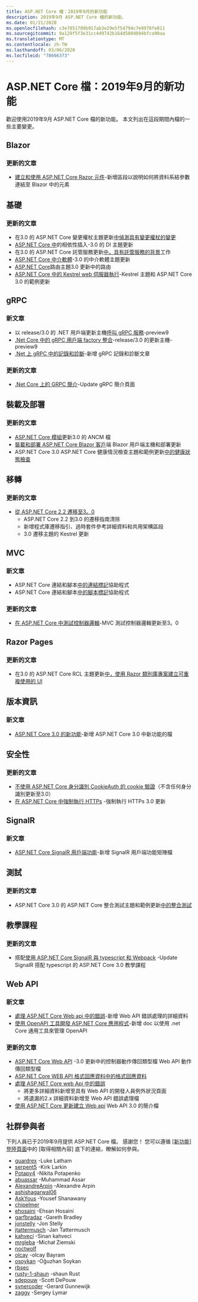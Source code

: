 ```yaml
---
title: ASP.NET Core 檔：2019年9月的新功能
description: 2019年9月 ASP.NET Core 檔的新功能。
ms.date: 01/21/2020
ms.openlocfilehash: c3e7851709b917ab3e29e5f54794c7e9978fe811
ms.sourcegitcommit: 9a129f5f3e31cc449742b164d5004894bfca90aa
ms.translationtype: MT
ms.contentlocale: zh-TW
ms.lasthandoff: 03/06/2020
ms.locfileid: "78666373"
---
```

# <a name="aspnet-core-docs-whats-new-for-september-2019"></a>ASP.NET Core 檔：2019年9月的新功能

歡迎使用2019年9月 ASP.NET Core 檔的新功能。 本文列出在這段期間內檔的一些主要變更。

## <a name="blazor"></a>Blazor

### <a name="updated-articles"></a>更新的文章

- [建立和使用 ASP.NET Core Razor 元件](../blazor/components.md)-新增區段以說明如何將資料系結參數連結至 Blazor 中的元素

## <a name="fundamentals"></a>基礎

### <a name="updated-articles"></a>更新的文章

- 在3.0 的 ASP.NET Core 變更權杖主題更新[中偵測具有變更權杖的變更](../fundamentals/change-tokens.md)
- [ASP.NET Core 中](../fundamentals/dependency-injection.md)的相依性插入-3.0 的 DI 主題更新
- 在3.0 的 ASP.NET Core 託管服務更新[中，具有託管服務的背景](../fundamentals/host/hosted-services.md)工作
- [ASP.NET Core 中介軟體](../fundamentals/middleware/index.md)-3.0 的中介軟體主題更新
- [ASP.NET Core](../fundamentals/routing.md)路由主題3.0 更新中的路由
- [ASP.NET Core 中的 Kestrel web 伺服器執行](../fundamentals/servers/kestrel.md)-Kestrel 主題和 ASP.NET Core 3.0 的範例更新

## <a name="grpc"></a>gRPC

### <a name="new-articles"></a>新文章

- 以 release/3.0 的 .NET 用戶端更新主機[呼叫 gRPC 服務](../grpc/client.md)-preview9
- [.Net Core 中的 gRPC 用戶端 factory 整合](../grpc/clientfactory.md)-release/3.0 的更新主機-preview9
- [.Net 上 gRPC 中的記錄和診斷](../grpc/diagnostics.md)-新增 gRPC 記錄和診斷文章

### <a name="updated-articles"></a>更新的文章

- [.Net Core 上的 GRPC 簡介](../grpc/index.md)-Update gRPC 簡介頁面

## <a name="hosting-and-deployment"></a>裝載及部署

### <a name="updated-articles"></a>更新的文章

- [ASP.NET Core 模組](../host-and-deploy/aspnet-core-module.md)更新3.0 的 ANCM 檔
- [裝載和部署 ASP.NET Core Blazor 客戶](../host-and-deploy/blazor/webassembly.md)端 Blazor 用戶端主機和部署更新
- ASP.NET Core 3.0 ASP.NET Core 健康情況檢查主題和範例更新[中的健康狀態檢查](../host-and-deploy/health-checks.md)

## <a name="migration"></a>移轉

### <a name="updated-articles"></a>更新的文章

- [從 ASP.NET Core 2.2 遷移至3。0](../migration/22-to-30.md)
  - ASP.NET Core 2.2 到3.0 的遷移指南清除
  - 新增程式庫遷移指引、過時套件參考詳細資料和共用架構區段
  - 3\.0 遷移主題的 Kestrel 更新

## <a name="mvc"></a>MVC

### <a name="new-articles"></a>新文章

- ASP.NET Core 連結和腳本[中的連結標記](../mvc/views/tag-helpers/built-in/link-tag-helper.md)協助程式
- ASP.NET Core 連結和腳本[中的腳本標記](../mvc/views/tag-helpers/built-in/script-tag-helper.md)協助程式

### <a name="updated-articles"></a>更新的文章

- [在 ASP.NET Core 中測試控制器邏輯](../mvc/controllers/testing.md)-MVC 測試控制器邏輯更新至3。0

## <a name="razor-pages"></a>Razor Pages

### <a name="updated-articles"></a>更新的文章

- 在3.0 的 ASP.NET Core RCL 主題更新[中，使用 Razor 類別庫專案建立可重複使用的 UI](../razor-pages/ui-class.md)

## <a name="release-notes"></a>版本資訊

### <a name="new-articles"></a>新文章

- [ASP.NET Core 3.0 的新功能](../release-notes/aspnetcore-3.0.md)-新增 ASP.NET Core 3.0 中新功能的檔

## <a name="security"></a>安全性

### <a name="updated-articles"></a>更新的文章

- [不使用 ASP.NET Core 身分識別 CookieAuth 的 cookie 驗證](../security/authentication/cookie.md)（不含任何身分識別更新至3.0）
- [在 ASP.NET Core 中強制執行 HTTPs](../security/enforcing-ssl.md) -強制執行 HTTPs 3.0 更新

## <a name="signalr"></a>SignalR

### <a name="new-articles"></a>新文章

- [ASP.NET Core SignalR 用戶端功能](../signalr/client-features.md)-新增 SignalR 用戶端功能矩陣檔

## <a name="testing"></a>測試

### <a name="updated-articles"></a>更新的文章

- ASP.NET Core 3.0 的 ASP.NET Core 整合測試主題和範例更新[中的整合測試](../test/integration-tests.md)

## <a name="tutorials"></a>教學課程

### <a name="updated-articles"></a>更新的文章

- 搭配[使用 ASP.NET Core SignalR 與 typescript 和 Webpack](../tutorials/signalr-typescript-webpack.md) -Update SignalR 搭配 typescript 的 ASP.NET Core 3.0 教學課程

## <a name="web-api"></a>Web API

### <a name="new-articles"></a>新文章

- [處理 ASP.NET Core Web api 中的錯誤](../web-api/handle-errors.md)-新增 Web API 錯誤處理的詳細資料
- [使用 OpenAPI 工具開發 ASP.NET Core 應用程式](../web-api/microsoft.dotnet-openapi.md)-新增 doc 以使用 .net Core 通用工具來管理 OpenAPI

### <a name="updated-articles"></a>更新的文章

- [ASP.NET Core Web API](../web-api/action-return-types.md) -3.0 更新中的控制器動作傳回類型檔 Web API 動作傳回類型檔
- [ASP.NET Core WEB API 格式回應資料中的格式回應資料](../web-api/advanced/formatting.md)
- [處理 ASP.NET Core web Api 中的錯誤](../web-api/handle-errors.md)
  - 將更多詳細資料新增至具有 Web API 的開發人員例外狀況頁面
  - 將遺漏的2.x 詳細資料新增至 Web API 錯誤處理檔
- [使用 ASP.NET Core 更新建立 Web api](../web-api/index.md) Web API 3.0 的簡介檔

## <a name="community-contributors"></a>社群參與者

下列人員已于2019年9月提供 ASP.NET Core 檔。 感謝您！ 您可以遵循 [[新功能] 登陸頁面](index.yml)中的 [取得相關內容] 底下的連結，瞭解如何參與。

- [guardrex](https://github.com/guardrex) -Luke Latham
- [serpent5](https://github.com/serpent5) -Kirk Larkin
- [Potapy4](https://github.com/Potapy4) -Nikita Potapenko
- [abuassar](https://github.com/abuassar) -Muhammad Assar
- [AlexandreArpin](https://github.com/AlexandreArpin) -Alexandre Arpin
- [ashishagarwal06](https://github.com/ashishagarwal06) 
- [AskYous](https://github.com/AskYous) -Yousef Shanawany
- [chipelmer](https://github.com/chipelmer) 
- [ehosaini](https://github.com/ehosaini) -Ehsan Hosaini
- [garfbradaz](https://github.com/garfbradaz) -Gareth Bradley
- [jonstelly](https://github.com/jonstelly) -Jon Stelly
- [jtattermusch](https://github.com/jtattermusch) -Jan Tattermusch
- [kahveci](https://github.com/kahveci) -Sinan kahveci
- [mrgleba](https://github.com/mrgleba) -Michał Ziemski
- [noctwolf](https://github.com/noctwolf) 
- [olcay](https://github.com/olcay) -olcay Bayram
- [osoykan](https://github.com/osoykan) -Oğuzhan Soykan
- [rbsec](https://github.com/rbsec) 
- [rusty-1-shaun](https://github.com/rusty-1-shaun) -shaun Rust
- [sdepouw](https://github.com/sdepouw) -Scott DePouw
- [synercoder](https://github.com/synercoder) -Gerard Gunnewijk
- [zaggy](https://github.com/zaggy) -Sergey Lymar
